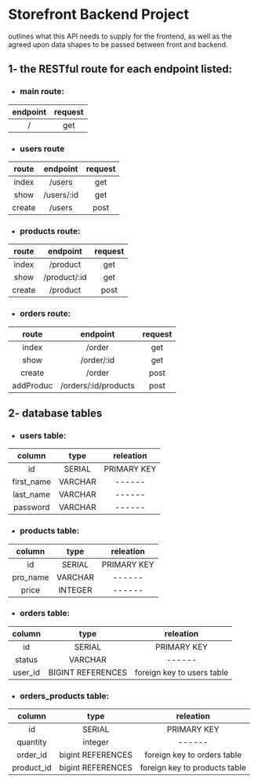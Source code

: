 # Storefront Backend Project

outlines what this API needs to supply for the frontend, as well as the agreed upon data shapes to be passed between front and backend.

## 1- the RESTful route for each endpoint listed:

* ### main route:

| endpoint      | request       |
|:-------------:|:-------------:|
|       /       | get           |

* ### users route

| route         | endpoint      | request       |
|:-------------:|:-------------:|:-------------:|
| index         | /users        | get           |
| show          | /users/:id    | get           |
| create        | /users        | post          |


* ### products route:

| route         | endpoint      | request       |
|:-------------:|:-------------:|:-------------:|
| index         | /product      | get           |
| show          | /product/:id  | get           |
| create        | /product      | post          |


* ### orders route:

| route         | endpoint            | request       |
|:-------------:|:-------------------:|:-------------:|
| index         | /order              | get           |
| show          | /order/:id          | get           |
| create        | /order              | post          |
| addProduc     | /orders/:id/products| post          |


## 2- database tables

* ### users table:

| column        | type                | releation     |
|:-------------:|:-------------------:|:-------------:|
| id            | SERIAL              | PRIMARY KEY   |
| first_name    | VARCHAR             |     ------    |
| last_name     | VARCHAR             |     ------    |
| password      | VARCHAR             |     ------    |

* ### products table:

| column        | type                | releation     |
|:-------------:|:-------------------:|:-------------:|
| id            | SERIAL              | PRIMARY KEY   |
| pro_name      | VARCHAR             |     ------    |
| price         | INTEGER             |     ------    |

* ### orders table:

| column        | type                | releation                |
|:-------------:|:-------------------:|:------------------------:|
| id            | SERIAL              | PRIMARY KEY              |
| status        | VARCHAR             |            ------        |
|user_id        | BIGINT REFERENCES   |foreign key to users table|

* ### orders_products table:

| column        | type                | releation                   |
|:-------------:|:-------------------:|:---------------------------:|
| id            | SERIAL              | PRIMARY KEY                 |
| quantity      | integer             |             ------          |
| order_id      | bigint REFERENCES   |foreign key to orders table  |
| product_id    | bigint REFERENCES   |foreign key to products table|